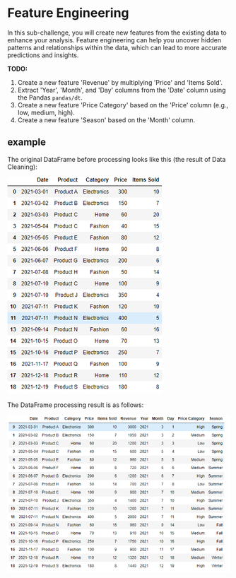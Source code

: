 # Feature Engineering
In this sub-challenge, you will create new features from the existing data to enhance your analysis. Feature engineering can help you uncover hidden patterns and relationships within the data, which can lead to more accurate predictions and insights.

**TODO:**
1. Create a new feature 'Revenue' by multiplying 'Price' and 'Items Sold'.
2. Extract 'Year', 'Month', and 'Day' columns from the 'Date' column using the Pandas `pandas/dt`.
3. Create a new feature 'Price Category' based on the 'Price' column (e.g., low, medium, high).
4. Create a new feature 'Season' based on the 'Month' column.

## example

The original DataFrame before processing looks like this (the result of Data Cleaning):

![feature_engineering_origin_image](assets/clean_data_result.png)


The DataFrame processing result is as follows:

![feature_engineering_result_image](assets/feature_engineering_result.png)
